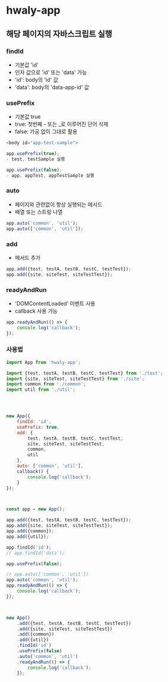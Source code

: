 # hwaly-app
## 해당 페이지의 자바스크립트 실행

### findId
- 기본값 'id'
- 인자 값으로 'id' 또는 'data' 가능
- 'id': body의 'id' 값
- 'data': body의 'data-app-id' 값


### usePrefix
- 기본값 true
- true: 첫번째 - 또는 _로 이루어진 단어 삭제
- false: 가공 없이 그대로 활용
```javascript
<body id="app-test-sample">

app.usePrefix(true);
- test, testSample 실행

app.usePrefix(false);
- app, appTest, appTestSample 실행
```


### auto
- 페이지와 관련없이 항상 실행되는 메서드
- 배열 또는 스트링 나열
```javascript
app.auto('common', 'util');
app.auto(['common', 'util']);
```

### add
- 메서드 추가
```javascript
app.add({test, testA, testB, testC, testTest});
app.add({site, siteTest, siteTestTest});
```


### readyAndRun
- 'DOMContentLoaded' 이벤트 사용
- callback 사용 가능
```javascript
app.readyAndRun(() => {
    console.log('callback');
});
```


### 사용법
```javascript
import App from 'hwaly-app';

import {test, testA, testB, testC, testTest} from './test';
import {site, siteTest, siteTestTest} from './site';
import common from './common';
import util from './util';




new App({
    findId: 'id',
    usePrefix: true,
    add: {
        test, testA, testB, testC, testTest,
        site, siteTest, siteTestTest,
        common,
        util
    },
    auto: ['common', 'util'],
    callback() {
        console.log('callback');
    }
});



const app = new App();

app.add({test, testA, testB, testC, testTest});
app.add({site, siteTest, siteTestTest});
app.add({common});
app.add({util});

app.findId('id');
// app.findId('data');

app.usePrefix(false);

// app.auto(['common', 'util'])
app.auto('common', 'util');
app.readyAndRun(() => {
    console.log('callback');
});



new App()
    .add({test, testA, testB, testC, testTest})
    .add({site, siteTest, siteTestTest})
    .add({common})
    .add({util})
    .findId('id')
    .usePrefix(false)
    .auto('common', 'util')
    .readyAndRun(() => {
        console.log('callback');
    });
```